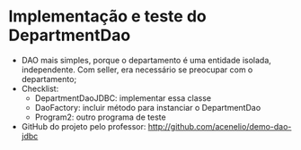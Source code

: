 # Implementação e teste do DepartmentDao

- DAO mais simples, porque o departamento é uma entidade isolada, independente. Com seller, era necessário se preocupar com o departamento;
- Checklist:
  - DepartmentDaoJDBC: implementar essa classe
  - DaoFactory: incluir método para instanciar o DepartmentDao
  - Program2: outro programa de teste
- GitHub do projeto pelo professor: http://github.com/acenelio/demo-dao-jdbc

